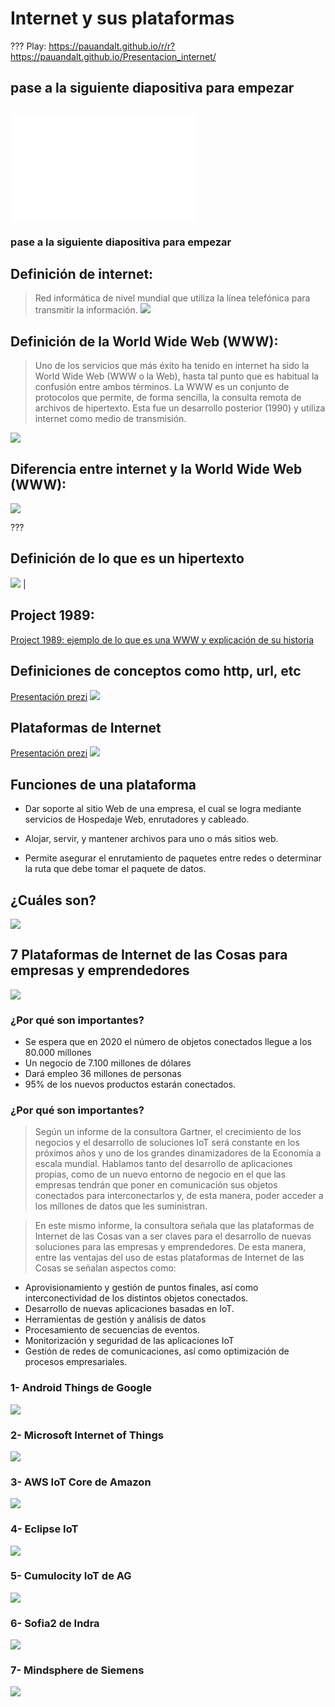 # Internet y sus plataformas
???
Play: https://pauandalt.github.io/r/r?https://pauandalt.github.io/Presentacion_internet/
## pase a la siguiente diapositiva para empezar

## 
![](data:image/png;base64,iVBORw0KGgoAAAANSUhEUgAAAScAAACrCAMAAAATgapkAAAAA1BMVEX///+nxBvIAAAASElEQVR4nO3BMQEAAADCoPVPbQZ/oAAAAAAAAAAAAAAAAAAAAAAAAAAAAAAAAAAAAAAAAAAAAAAAAAAAAAAAAAAAAAAAAAA+A8W4AAH7AbJ4AAAAAElFTkSuQmCC)

### pase a la siguiente diapositiva para empezar

## Definición de internet:
> Red informática de nivel mundial que utiliza la línea telefónica para transmitir la información.
![](https://www.att.com/ecms/dam/att/consumer/support/landingpage/optimizeyourconnection/326100-1up-feature-pipe-545x312.png)

## Definición de la World Wide Web (WWW):

> Uno de los servicios que más éxito ha tenido en internet ha sido la World Wide Web (WWW o la Web), hasta tal punto que es habitual la confusión entre ambos términos. La WWW es un conjunto de protocolos que permite, de forma sencilla, la consulta remota de archivos de hipertexto. Esta fue un desarrollo posterior (1990) y utiliza internet como medio de transmisión.

![](https://as01.epimg.net/betech/imagenes/2018/02/27/portada/1519723458_873061_1519723787_noticia_normal.jpg)

## Diferencia entre internet y la World Wide Web (WWW):
![](https://techwelkin.com/wp-content/uploads/2016/12/internet-vs-www-techwelkin.jpg)

???

## Definición de lo que es un **hipertexto**
 ![](https://www.media-studies.ca/articles/images/hypertex.gif) | &nbsp; 

## Project 1989: 

[Project 1989: ejemplo de lo que es una WWW y explicación de su historia](https://amp.businessinsider.com/images/4e0b8f4dccd1d54255060000-750-467.jpg)

## Definiciones de conceptos como http, url, etc
[Presentación prezi](https://prezi.com/yy1qvuk2vhtj/que-significan-los-terminos-html-http-tcp-ip-lan-www/)
 ![](https://pauandalt.github.io/Internet_y_sus_plataformas/Explicaci%C3%B3n%20componentes%20b%C3%A1scicas%20de%20la%20web.png)
 
## Plataformas de Internet
[Presentación prezi](https://prezi.com/x97ej4aqd14i/plataformas-de-internet/)
![](http://blogs.tecnalia.com/inspiring-blog/wp-content/uploads/sites/9/2017/10/plataformas-en-internet.jpg)

## Funciones de una plataforma

+ Dar soporte al sitio Web de una empresa, el cual se logra mediante servicios de Hospedaje Web, enrutadores y cableado.

+ Alojar, servir, y mantener archivos para uno o más sitios web.

+ Permite asegurar el enrutamiento de paquetes entre redes o determinar la ruta que debe tomar el paquete de datos.

## ¿Cuáles son?
![](https://pauandalt.github.io/Internet_y_sus_plataformas/plataformas%20de%20internet.jpg)

## 7 Plataformas de Internet de las Cosas para empresas y emprendedores

![](https://www.blog.andaluciaesdigital.es/wp-content/uploads/2018/06/internetcosasTW.png)

### ¿Por qué son importantes? 

+ Se espera que en 2020 el número de objetos conectados llegue a los 80.000 millones
+ Un negocio de 7.100 millones de dólares 
+ Dará empleo  36 millones de personas
+ 95% de los nuevos productos estarán conectados.

### ¿Por qué son importantes? 

> Según un informe de la consultora Gartner, el crecimiento de los negocios y el desarrollo de soluciones IoT será constante en los próximos años y uno de los grandes dinamizadores de la Economía a escala mundial. Hablamos tanto del desarrollo de aplicaciones propias, como de un nuevo entorno de negocio en el que las empresas tendrán que poner en comunicación sus objetos conectados para interconectarlos y, de esta manera, poder acceder a los millones de datos que les suministran.

> En este mismo informe, la consultora señala que las plataformas de Internet de las Cosas van a ser claves para el desarrollo de nuevas soluciones para las empresas y emprendedores. De esta manera, entre las ventajas del uso de estas plataformas de Internet de las Cosas se señalan aspectos como:

+ Aprovisionamiento y gestión de puntos finales, así como interconectividad de los distintos objetos conectados.
+ Desarrollo de nuevas aplicaciones basadas en IoT.
+ Herramientas de gestión y análisis de datos
+ Procesamiento de secuencias de eventos.
+ Monitorización y seguridad de las aplicaciones IoT
+ Gestión de redes de comunicaciones, así como optimización  de procesos empresariales.

### 1- Android Things de Google

![](https://www.blog.andaluciaesdigital.es/wp-content/uploads/2018/06/googleiot.jpg)

### 2- Microsoft Internet of Things
![](https://www.blog.andaluciaesdigital.es/wp-content/uploads/2018/06/MicrosoftIot.jpg)

### 3- AWS IoT Core de Amazon
![](https://www.blog.andaluciaesdigital.es/wp-content/uploads/2018/06/aws.jpg)

### 4- Eclipse IoT
![](https://www.blog.andaluciaesdigital.es/wp-content/uploads/2018/06/eclipse.jpg)

### 5- Cumulocity IoT de AG
![](https://www.blog.andaluciaesdigital.es/wp-content/uploads/2018/06/cumulocity.jpg)

### 6- Sofia2 de Indra

![](https://www.blog.andaluciaesdigital.es/wp-content/uploads/2018/06/sofia2.jpg)

### 7- Mindsphere de Siemens

![](https://www.blog.andaluciaesdigital.es/wp-content/uploads/2018/06/mindsphere.jpg)
